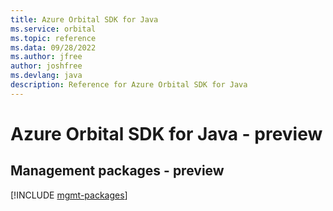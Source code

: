 ```yaml
---
title: Azure Orbital SDK for Java
ms.service: orbital
ms.topic: reference
ms.data: 09/28/2022
ms.author: jfree
author: joshfree
ms.devlang: java
description: Reference for Azure Orbital SDK for Java
---
```

# Azure Orbital SDK for Java - preview

## Management packages - preview
[!INCLUDE [mgmt-packages](orbital-mgmt-index.md)]